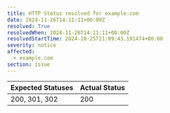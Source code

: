 ```yaml
---
title: HTTP Status resolved for example.com
date: 2024-11-26T14:11:11+00:00Z
resolved: True
resolvedWhen: 2024-11-26T14:11:11+00:00Z
resolvedStartTime: 2024-10-25T21:09:43.191474+00:00
severity: notice
affected:
  - example.com
section: issue
---
```


| Expected Statuses | Actual Status  |
|-------------------|----------------|
| 200, 301, 302 | 200 |
